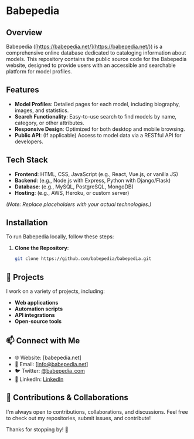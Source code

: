 # Babepedia

## Overview

Babepedia ([https://babepedia.net/](https://babepedia.net/)) is a comprehensive online database dedicated to cataloging information about models. This repository contains the public source code for the Babepedia website, designed to provide users with an accessible and searchable platform for model profiles.

## Features

- **Model Profiles**: Detailed pages for each model, including biography, images, and statistics.
- **Search Functionality**: Easy-to-use search to find models by name, category, or other attributes.
- **Responsive Design**: Optimized for both desktop and mobile browsing.
- **Public API**: (If applicable) Access to model data via a RESTful API for developers.

## Tech Stack

- **Frontend**: HTML, CSS, JavaScript (e.g., React, Vue.js, or vanilla JS)
- **Backend**: (e.g., Node.js with Express, Python with Django/Flask)
- **Database**: (e.g., MySQL, PostgreSQL, MongoDB)
- **Hosting**: (e.g., AWS, Heroku, or custom server)

*(Note: Replace placeholders with your actual technologies.)*

## Installation

To run Babepedia locally, follow these steps:

1. **Clone the Repository**:
   ```bash
   git clone https://github.com/babepedia/babepedia.git
   
## 📌 Projects
I work on a variety of projects, including:
- **Web applications**
- **Automation scripts**
- **API integrations**
- **Open-source tools**

## 📫 Connect with Me
- 🌐 Website: [babepedia.net]
- 📧 Email: [info@babepedia.net]
- 🐦 Twitter: [@babepedia_com](https://x.com/babe_pedia)
- 🔗 LinkedIn: [LinkedIn](https://www.linkedin.com/company/babepedia/)

## 🌟 Contributions & Collaborations
I'm always open to contributions, collaborations, and discussions. Feel free to check out my repositories, submit issues, and contribute!

Thanks for stopping by! 🚀
